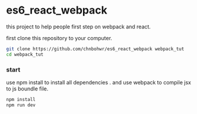 # es6_react_webpack

this project to help people first step on webpack and react.

first clone this repository to your computer.
```sh
git clone https://github.com/chnbohwr/es6_react_webpack webpack_tut
cd webpack_tut
```

### start
use npm install to install all dependencies . and use webpack to compile jsx to js boundle file.
```sh
npm install
npm run dev
```
